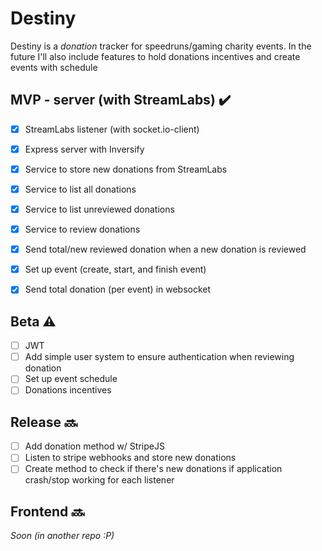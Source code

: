# Destiny

Destiny is a *donation* tracker for speedruns/gaming charity events. In the future I'll also include features to hold donations incentives and create events with schedule

## MVP - server (with StreamLabs) ✔️
- [x] StreamLabs listener (with socket.io-client)
- [x] Express server with Inversify
- [x] Service to store new donations from StreamLabs
- [x] Service to list all donations
- [x] Service to list unreviewed donations
- [x] Service to review donations
- [x] Send total/new reviewed donation when a new donation is reviewed
- [x] Set up event (create, start, and finish event)
- [x] Send total donation (per event) in websocket


## Beta ⚠️
- [ ] JWT
- [ ] Add simple user system to ensure authentication when reviewing donation
- [ ] Set up event schedule
- [ ] Donations incentives

## Release 🔜
- [ ] Add donation method w/ StripeJS
- [ ] Listen to stripe webhooks and store new donations
- [ ] Create method to check if there's new donations if application crash/stop working for each listener

## Frontend 🔜
*Soon (in another repo :P)*
